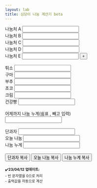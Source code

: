 ```yaml
---
layout: lab
title: 심당이 나눔 계산기 beta
---
```


<style>
    .hide {
        display: none;
    }

    p { 
        margin: 0px;
    }
</style>

<!-- 나눔처 1~5 -->

<label for="donate1">나눔처 A</label>
<input type="text" pattern="\d*" id="donate1" name="donate1" oninput="calculate()"><br>
<label for="donate2">나눔처 B</label>
<input type="text" pattern="\d*" id="donate2" name="donate2" oninput="calculate()"><br>
<label for="donate3">나눔처 C</label>
<input type="text" pattern="\d*" id="donate3" name="donate3" oninput="calculate()"><br>
<label for="donate4">나눔처 D</label>
<input type="text" pattern="\d*" id="donate4" name="donate4" oninput="calculate()"><br>
<label for="donate5">나눔처 E</label>
<input type="text" pattern="\d*" id="donate5" name="donate5" oninput="calculate()">
<button onclick="toggleDonate6()">+</button><br>

<!-- 나눔처 6~10 -->
<p id="toggle6" class="hide">
<label for="donate6">나눔처 F</label>
<input type="text" pattern="\d*" id="donate6" name="donate6" oninput="calculate()"><br>
<label for="donate7">나눔처 G</label>
<input type="text" pattern="\d*" id="donate7" name="donate7" oninput="calculate()"><br>
<label for="donate8">나눔처 H</label>
<input type="text" pattern="\d*" id="donate8" name="donate8" oninput="calculate()"><br>
<label for="donate9">나눔처 I</label>
<input type="text" pattern="\d*" id="donate9" name="donate9" oninput="calculate()"><br>
<label for="donate10">나눔처 J</label>
<input type="text" pattern="\d*" id="donate10" name="donate10" oninput="calculate()">
<button onclick="toggleDonate11()">+</button><br>

<!-- 나눔처 11~15 -->
<p id="toggle11" class="hide">
<label for="donate11">나눔처 K</label>
<input type="text" pattern="\d*" id="donate11" name="donate11" oninput="calculate()"><br>
<label for="donate12">나눔처 L</label>
<input type="text" pattern="\d*" id="donate12" name="donate12" oninput="calculate()"><br>
<label for="donate13">나눔처 M</label>
<input type="text" pattern="\d*" id="donate13" name="donate13" oninput="calculate()"><br>
<label for="donate14">나눔처 N</label>
<input type="text" pattern="\d*" id="donate14" name="donate14" oninput="calculate()"><br>
<label for="donate15">나눔처 O</label>
<input type="text" pattern="\d*" id="donate15" name="donate15" oninput="calculate()">
</p>
</p><br>

<label for="tuiso">튀소</label>
<input type="text" pattern="\d*" id="tuiso" name="tuiso" oninput="calculate()"><br>
<label for="guma">구마</label>
<input type="text" pattern="\d*" id="guma" name="guma" oninput="calculate()"><br>
<label for="buchu">부추</label>
<input type="text" pattern="\d*" id="buchu" name="buchu" oninput="calculate()"><br>
<label for="choco">초코</label>
<input type="text" pattern="\d*" id="choco" name="choco" oninput="calculate()"><br>
<label for="cream">크림</label>
<input type="text" pattern="\d*" id="cream" name="cream" oninput="calculate()"><br>
<label for="wheat">건강빵</label>
<input type="text" pattern="\d*" id="wheat" name="wheat" oninput="calculate()"><br><br>

<label for="preDonate">어제까지 나눔 누계(쉼표 , 빼고 입력)</label><br>
<input type="text" pattern="\d*" id="preDonate" name="preDonate" oninput="calculate()"><br><br>

<label for="sweet">단과자</label>
<input type="text" id="sweet" name="sweet" readonly><br>
<label for="sumDonate">오늘 나눔</label>
<input type="text" id="sumDonate" name="sumDonate" readonly><br>
<label for="totalDonate">나눔 누계</label>
<input type="text" id="totalDonate" name="totalDonate" readonly><br><br>

<button onclick="copyFormattedSweet()">단과자 복사</button>
<button onclick="copyFormattedSumDonate()">오늘 나눔 복사</button>
<button onclick="copyFormattedTotalDonate()">나눔 누계 복사</button><br><br>

<small>✔️<b>23/04/12 업데이트:</b><br>- 빈 문자열을 0으로 처리<br>- 출력값을 자동으로 계산</small><br>

<script>
    function calculate() {
        // Input values
        var donate1 = parseFloat(document.getElementById("donate1").value) || 0;
        var donate2 = parseFloat(document.getElementById("donate2").value) || 0;
        var donate3 = parseFloat(document.getElementById("donate3").value) || 0;
        var donate4 = parseFloat(document.getElementById("donate4").value) || 0;
        var donate5 = parseFloat(document.getElementById("donate5").value) || 0;
        var donate6 = parseFloat(document.getElementById("donate6").value) || 0;
        var donate7 = parseFloat(document.getElementById("donate7").value) || 0;
        var donate8 = parseFloat(document.getElementById("donate8").value) || 0;
        var donate9 = parseFloat(document.getElementById("donate9").value) || 0;
        var donate10 = parseFloat(document.getElementById("donate10").value) || 0;
        var donate11 = parseFloat(document.getElementById("donate11").value) || 0;
        var donate12 = parseFloat(document.getElementById("donate12").value) || 0;
        var donate13 = parseFloat(document.getElementById("donate13").value) || 0;
        var donate14 = parseFloat(document.getElementById("donate14").value) || 0;
        var donate15 = parseFloat(document.getElementById("donate15").value) || 0;
        var tuiso = parseFloat(document.getElementById("tuiso").value) || 0;
        var guma = parseFloat(document.getElementById("guma").value) || 0;
        var buchu = parseFloat(document.getElementById("buchu").value) || 0;
        var choco = parseFloat(document.getElementById("choco").value) || 0;
        var cream = parseFloat(document.getElementById("cream").value) || 0;
        var wheat = parseFloat(document.getElementById("wheat").value) || 0;
        var preDonate = parseFloat(document.getElementById("preDonate").value) || 0;

        // 쉼표 제거

        var textWithoutCommasPreDonate = preDonate.replace(/,/g, "");

        // Calculation
        
        var sumDonate = donate1 + donate2 + donate3 + donate4 + donate5 + donate6 + donate7 + donate8 + donate9 + donate10 + donate11 + donate12 + donate13 + donate14 + donate15;
        var sweet = sumDonate - tuiso - guma - buchu - choco - cream - wheat;
        var totalDonate = sumDonate + preDonate;



        // 화페 단위 출력 설정
        
        var formattedSumDonate = sumDonate.toLocaleString({ style: 'currency'});
        var formattedSweet = sweet.toLocaleString({ style: 'currency'});
        var formattedTotalDonate = totalDonate.toLocaleString({ style: 'currency'});


        // Output results

        document.getElementById("sumDonate").value = formattedSumDonate;
        document.getElementById("sweet").value = formattedSweet;
        document.getElementById("totalDonate").value = formattedTotalDonate;
    }




    // 나눔처 토글
    function toggleDonate6() {
        var paragraph6 = document.getElementById("toggle6");
        if (paragraph6.classList.contains("hide")) {
            paragraph6.classList.remove("hide");
        } else {
            textparagraphbox.classList.add("hide");
        }
    }

    function toggleDonate11() {
        var paragraph11 = document.getElementById("toggle11");
        if (paragraph11.classList.contains("hide")) {
            paragraph11.classList.remove("hide");
        } else {
            textparagraphbox.classList.add("hide");
        }
    }

    // 클립보드에 복사
    function copyFormattedSweet() {
        var formattedSweet = document.getElementById("sweet").value;
        navigator.clipboard.writeText(formattedSweet);
    }

    function copyFormattedSumDonate() {
        var formattedSumDonate = document.getElementById("sumDonate").value;
        navigator.clipboard.writeText(formattedSumDonate);
    }

    function copyFormattedTotalDonate() {
        var formattedTotalDonate = document.getElementById("totalDonate").value;
        navigator.clipboard.writeText(formattedTotalDonate);
    }

</script>
